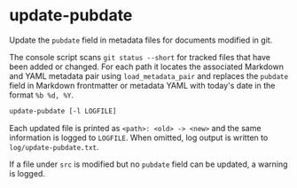 # update-pubdate

Update the `pubdate` field in metadata files for documents modified in git.

The console script scans `git status --short` for tracked files that have been
added or changed. For each path it locates the associated Markdown and YAML
metadata pair using `load_metadata_pair` and replaces the `pubdate` field in
Markdown frontmatter or metadata YAML with today's date in the format `%b %d, %Y`.

```bash
update-pubdate [-l LOGFILE]
```

Each updated file is printed as `<path>: <old> -> <new>` and the same information
is logged to `LOGFILE`. When omitted, log output is written to
`log/update-pubdate.txt`.

If a file under `src` is modified but no `pubdate` field can be updated, a
warning is logged.
